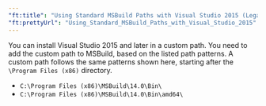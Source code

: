 ```yaml
---
"ft:title": "Using Standard MSBuild Paths with Visual Studio 2015 (Legacy)"
"ft:prettyUrl": "Using_Standard_MSBuild_Paths_with_Visual_Studio_2015"
---
```

You can install Visual Studio 2015 and later in a custom path. You need to add the custom path to MSBuild, based on the listed path patterns. A custom path follows the same patterns shown here, starting after the `\Program Files (x86)` directory.

- `C:\Program Files (x86)\MSBuild\14.0\Bin\`
- `C:\Program Files (x86)\MSBuild\14.0\Bin\amd64\`